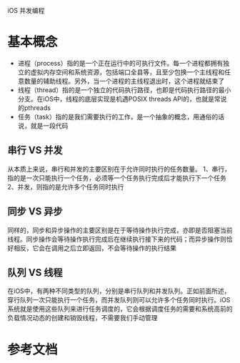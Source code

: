 iOS 并发编程

# 基本概念

* 进程（process）指的是一个正在运行中的可执行文件。每一个进程都拥有独立的虚拟内存空间和系统资源，包括端口全县等，且至少包换一个主线程和任意数量的辅助线程。另外，当一个进程的主线程退出时，这个进程就结束了
* 线程（thread）指的是一个独立的代码执行路径，也即是代码执行路径的最小分支。在iOS中，线程的底层实现是机遇POSIX threads API的，也就是常说的pthreads
* 任务（task）指的是我们需要执行的工作，是一个抽象的概念，用通俗的话说，就是一段代码

##  串行 VS 并发
从本质上来说，串行和并发的主要区别在于允许同时执行的任务数量。
1、串行，指的是一次只能执行一个任务，必须等一个任务执行完成后才能执行下一个任务
2、并发，则指的是允许多个任务同时执行

## 同步 VS 异步
同样的，同步和异步操作的主要区别是在于等待操作执行完成，亦即是否阻塞当前线程。同步操作会等待操作执行完成后在继续执行接下来的代码；而异步操作则恰好相反，它会在调用之后立即返回，不会等待操作的执行结果

## 队列 VS 线程
在iOS中，有两种不同类型的队列，分别是串行队列和并发队列。正如前面所述，穿行队列一次只能执行一个任务，而并发队列则可以允许多个任务同时执行。iOS系统就是使用这些队列来进行任务调度的，它会根据调度任务的需要和系统高前的负载情况动态的创建和销毁线程，不需要我们手动管理

# 参考文档

[](http://blog.leichunfeng.com/blog/2015/07/29/ios-concurrency-programming-operation-queues/)

